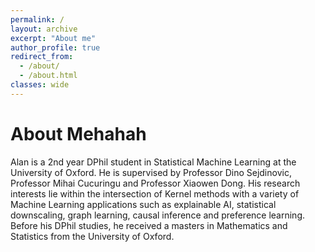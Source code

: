 ```yaml
---
permalink: /
layout: archive
excerpt: "About me"
author_profile: true
redirect_from: 
  - /about/
  - /about.html
classes: wide
---
```


# About Mehahah
Alan is a 2nd year DPhil student in Statistical Machine Learning at the University of Oxford. He is supervised by Professor Dino Sejdinovic, Professor Mihai Cucuringu and Professor Xiaowen Dong. His research interests lie within the intersection of Kernel methods with a variety of Machine Learning applications such as explainable AI, statistical downscaling, graph learning, causal inference and preference learning. Before his DPhil studies, he received a masters in Mathematics and Statistics from the University of Oxford.


